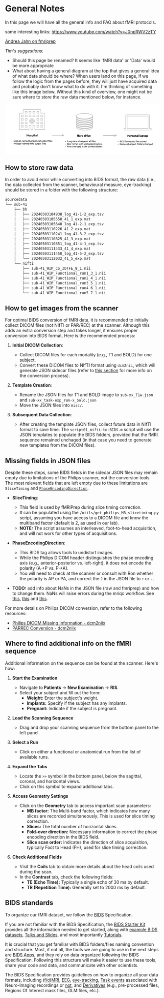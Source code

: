 # General Notes

In this page we will have all the general info and FAQ about fMRI protocols.

some interesting links: https://www.youtube.com/watch?v=J0npRWV2zTY  

[Andrea Jahn on fmriprep](https://www.youtube.com/@AndrewJahn)

_Tim's suggestions:_
 - Should this page be renamed? It seems like 'fMRI data' or 'Data' would be more appropriate
 - What about having a general diagram at the top that gives a general idea of what data should be where? When users land on this page, if we follow the logic from the pages before, they will just have acquired data and probably don't know what to do with it. I'm thinking of something like this image below. Without this kind of overview, one might not be sure where to store the raw data mentioned below, for instance.

![fMRI data workflow](https://raw.githubusercontent.com/HOPLAB-LBP/hoplab-wiki/main/docs/assets/fMRI_data_workflow.png)

## How to store raw data

In order to avoid error while converting into BIDS format, the raw data (i.e., the data collected from the scanner, behavioural measure, eye-tracking) should be stored in a folder with the following structure:

```
sourcedata
└── sub-41
	├── bh
	│   ├── 20240503104938_log_41-1-2_exp.tsv
	│   ├── 20240503105558_41_1_exp.mat
	│   ├── 20240503105640_log_41-2-1_exp.tsv
	│   ├── 20240503110226_41_2_exp.mat
	│   ├── 20240503110241_log_41-3-2_exp.tsv
	│   ├── 20240503110825_41_3_exp.mat
	│   ├── 20240503110851_log_41-4-1_exp.tsv
	│   ├── 20240503111433_41_4_exp.mat
	│   ├── 20240503111450_log_41-5-2_exp.tsv
	│   └── 20240503112032_41_5_exp.mat
	└── nifti
	    ├── sub-41_WIP_CS_3DTFE_8_1.nii
	    ├── sub-41_WIP_Functional_run1_3_1.nii
	    ├── sub-41_WIP_Functional_run2_4_1.nii
	    ├── sub-41_WIP_Functional_run3_5_1.nii
	    ├── sub-41_WIP_Functional_run4_6_1.nii
	    └── sub-41_WIP_Functional_run5_7_1.nii
```

## How to get images from the scanner

For optimal BIDS conversion of fMRI data, it is recommended to initially collect DICOM files (not NIfTI or PAR/REC) at the scanner. Although this adds an extra conversion step and takes longer, it ensures proper conversion into BIDS format. Here is the recommended process:

1. **Initial DICOM Collection**:
    - Collect DICOM files for each modality (e.g., T1 and BOLD) for one subject.
    - Convert these DICOM files to NIfTI format using `dcm2nii`, which will generate JSON sidecar files (refer to [this section](fmri-andrea-workflow.md#behavioral-data-to-bids) for more info on the conversion process).

2. **Template Creation**:
    - Rename the JSON files for T1 and BOLD image to `sub-xx_T1w.json` and `sub-xx_task-exp_run-x_bold.json`
    - Move the JSON files into `misc/`.

3. **Subsequent Data Collection**:
    - After creating the template JSON files, collect future data in NIfTI format to save time. The `script01_nifti-to-BIDS.m` script will use the JSON templates to populate the BIDS folders, provided that the fMRI sequence remained unchaged (in that case you need to generate new templates from the DICOM files).

## Missing fields in JSON files

Despite these steps, some BIDS fields in the sidecar JSON files may remain empty due to limitations of the Philips scanner, not the conversion tools. The most relevant fields that are left empty due to these limitations are `SliceTiming` and [`PhaseEncodingDirection`](https://github.com/xiangruili/dicm2nii/issues/49).

- **SliceTiming**:
    - This field is used by fMRIPrep during slice timing correction.
    - It can be populated using the `/utils/get_philips_MB_slicetiming.py` script, assuming you have access to a DICOM file and know the multiband factor (default is 2, as used in our lab).
    - **NOTE:** The script assumes an interleaved, foot-to-head acquisition, and will not work for other types of acquisitions.

- **PhaseEncodingDirection**:
    - This BIDS tag allows tools to undistort images.
    - While the Philips DICOM header distinguishes the phase encoding axis (e.g., anterior-posterior vs. left-right), it does not encode the polarity (A->P vs. P->A).
    - You will need to check at the scanner or consult with Ron whether the polarity is AP or PA, and correct the `?` in the JSON file to `+` or `-`.
 
- **TODO:** add info about NaNs in the JSON file (raw and fmriprep) and how to change them. NaNs will raise errors during the mriqc workflow. See [this](https://groups.google.com/g/mriqc-users/c/0v170KRJoKk), [this](https://github.com/nipreps/mriqc/issues/1089) and [this](https://neurostars.org/t/node-error-on-mriqc-wf-dwimriqc-computeiqms-datasink/29188). 

For more details on Philips DICOM conversion, refer to the following resources:

- [Philips DICOM Missing Information - dcm2niix](https://github.com/rordenlab/dcm2niix/tree/master/Philips#missing-information)
- [PARREC Conversion - dcm2niix](https://github.com/rordenlab/dcm2niix/tree/master/PARREC)

## Where to find additional info on the fMRI sequence

Additional information on the sequence can be found at the scanner. Here's how:

1. **Start the Examination**
    - Navigate to **Patients** -> **New Examination** -> **RIS**.
    - Select your subject and fill out the form:
        - **Weight:** Enter the subject's weight.
        - **Implants:** Specify if the subject has any implants.
        - **Pregnant:** Indicate if the subject is pregnant.

2. **Load the Scanning Sequence**
    - Drag and drop your scanning sequence from the bottom panel to the left panel.

3. **Select a Run**
    - Click on either a functional or anatomical run from the list of available runs.

4. **Expand the Tabs**
    - Locate the `>>` symbol in the bottom panel, below the sagittal, coronal, and horizontal views.
    - Click on this symbol to expand additional tabs.

5. **Access Geometry Settings**
    - Click on the **Geometry** tab to access important scan parameters:
        - **MB factor:** The Multi-band factor, which indicates how many slices are recorded simultaneously. This is used for slice timing correction.
        - **Slices:** The total number of horizontal slices.
        - **Fold-over direction:** Necessary information to correct the phase encoding direction in the BIDS field.
        - **Slice scan order:** Indicates the direction of slice acquisition, typically Foot to Head (FH), used for slice timing correction.

6. **Check Additional Fields**
    - Visit the **Coils** tab to obtain more details about the head coils used during the scan.
    - In the **Contrast** tab, check the following fields:
        - **TE (Echo Time):** Typically a single echo of 30 ms by default.
        - **TR (Repetition Time):** Generally set to 2000 ms by default.
	
## BIDS standards

To organize our fMRI dataset, we follow the [BIDS](https://bids-specification.readthedocs.io/en/stable/introduction.html) Specification.

If you are not familiar with the BIDS Specification, the [BIDS Starter Kit](https://bids-standard.github.io/bids-starter-kit/index.html) provides all the information needed to get started, along with [example BIDS datasets](https://bids-standard.github.io/bids-starter-kit/dataset_examples.html), [Talks and Slides](https://bids-standard.github.io/bids-starter-kit/talks.html), and most importantly [Tutorials](https://bids-standard.github.io/bids-starter-kit/tutorials/tutorials.html).

It is crucial that you get familiar with BIDS folders/files naming convention and structure. Most, if not all, the tools we are going to use in the next steps are [BIDS Apps](https://bids-apps.neuroimaging.io/apps/), and they rely on data organized following the BIDS Specification. Following this structure will make it easier to use these tools, share your code and data, and communicate with other scientists.

The BIDS Specification provides guidelines on how to organize all your data formats, including [(f/d)MRI](https://bids-specification.readthedocs.io/en/stable/modality-specific-files/magnetic-resonance-imaging-data.html), [EEG](https://bids-specification.readthedocs.io/en/stable/modality-specific-files/electroencephalography.html), [eye-tracking](https://bids-specification.readthedocs.io/en/stable/modality-specific-files/physiological-and-other-continuous-recordings.html), [Task events](https://bids-specification.readthedocs.io/en/stable/modality-specific-files/task-events.html) associated with Neuro-Imaging recordings or [not](https://bids-specification.readthedocs.io/en/stable/modality-specific-files/behavioral-experiments.html), and [Derivatives](https://bids-specification.readthedocs.io/en/stable/derivatives/imaging.html) (e.g., pre-processed files, Regions Of Interest mask files, GLM files, etc.).
	

